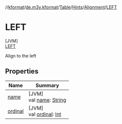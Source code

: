 //[kformat](../../../../../../index.md)/[de.m3y.kformat](../../../../index.md)/[Table](../../../index.md)/[Hints](../../index.md)/[Alignment](../index.md)/[LEFT](index.md)

# LEFT

[JVM]\
[LEFT](index.md)

Align to the left

## Properties

| Name | Summary |
|---|---|
| [name](../../-key/-prefix/index.md#-372974862%2FProperties%2F-1067530276) | [JVM]<br>val [name](../../-key/-prefix/index.md#-372974862%2FProperties%2F-1067530276): [String](https://kotlinlang.org/api/latest/jvm/stdlib/kotlin/-string/index.html) |
| [ordinal](../../-key/-prefix/index.md#-739389684%2FProperties%2F-1067530276) | [JVM]<br>val [ordinal](../../-key/-prefix/index.md#-739389684%2FProperties%2F-1067530276): [Int](https://kotlinlang.org/api/latest/jvm/stdlib/kotlin/-int/index.html) |
